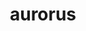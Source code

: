 ---
id: 699
title: aurorus
types: [rock,ice]
image: https://raw.githubusercontent.com/PokeAPI/sprites/master/sprites/pokemon/699.png
---